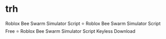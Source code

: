 # trh
Roblox Bee Swarm Simulator Script ⭐️ Roblox Bee Swarm Simulator Script Free ⭐️ Roblox Bee Swarm Simulator Script Keyless Download
